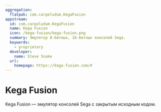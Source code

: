 ```yaml
---
aggregation:
  flatpak: com.carpeludum.KegaFusion
appstream:
  id: com.carpeludum.KegaFusion
  name: Kega Fusion
  icon: /kega-fusion/kega-fusion.png
  summary: Эмулятор 8-битных, 16-битных консолей Sega.
  keywords:
    - proprietary
  developer:
    name: Steve Snake
  url:
    homepage: https://kega-fusion.com/#
---
```


# Kega Fusion

Kega Fusion — эмулятор консолей Sega с закрытым исходным кодом.

<!--@include: @apps/.parts/install/content-flatpak.md-->
